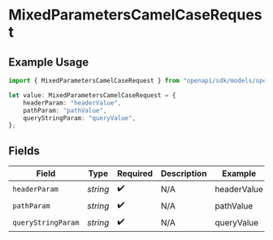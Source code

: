 # MixedParametersCamelCaseRequest

## Example Usage

```typescript
import { MixedParametersCamelCaseRequest } from "openapi/sdk/models/operations";

let value: MixedParametersCamelCaseRequest = {
    headerParam: "headerValue",
    pathParam: "pathValue",
    queryStringParam: "queryValue",
};
```

## Fields

| Field              | Type               | Required           | Description        | Example            |
| ------------------ | ------------------ | ------------------ | ------------------ | ------------------ |
| `headerParam`      | *string*           | :heavy_check_mark: | N/A                | headerValue        |
| `pathParam`        | *string*           | :heavy_check_mark: | N/A                | pathValue          |
| `queryStringParam` | *string*           | :heavy_check_mark: | N/A                | queryValue         |